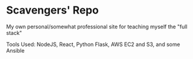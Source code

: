 # Scavengers' Repo

My own personal/somewhat professional site for teaching myself the "full stack"

Tools Used: NodeJS, React, Python Flask, AWS EC2 and S3, and some Ansible
